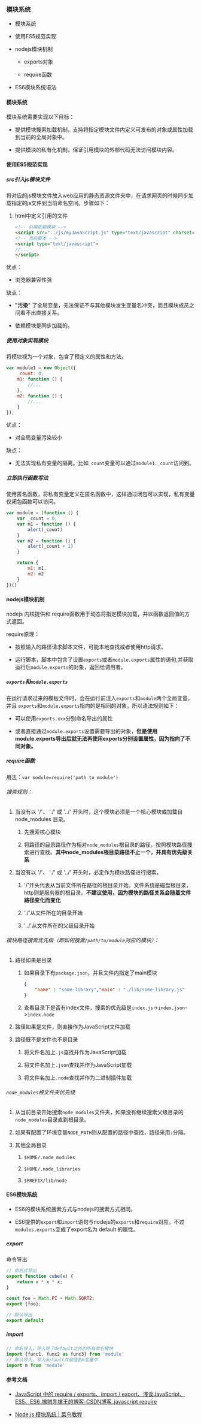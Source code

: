 ### 模块系统

- 模块系统

- 使用ES5规范实现

- nodejs模块机制
  
  - exports对象
  
  - require函数

- ES6模块系统语法

#### 模块系统

模块系统需要实现以下目标：

- 提供模块搜索加载机制，支持将指定模块文件内定义可发布的对象或属性加载到当前的全局对象中。

- 提供模块的私有化机制，保证引用模块的外部代码无法访问模块内容。

#### 使用ES5规范实现

##### src引入js模块文件

将对应的js模块文件放入web应用的静态资源文件夹中，在请求网页的时候同步加载指定的js文件到当前命名空间。步骤如下：

1. html中定义引用的文件
   
   ```html
   <!-- 引用依赖模块 -->
   <script src="../js/myJavaScript.js" type="text/javascript" charset="utf-8"></script>
   <!-- 当前脚本 -->
   <script type="text/javascript">
   //...
   </script>
   ```

优点：

- 浏览器兼容性强

缺点：

- "**污染**" 了全局变量，无法保证不与其他模块发生变量名冲突，而且模块成员之间看不出直接关系。

- 依赖模块是同步加载的。

##### 使用对象实现模块

将模块视为一个对象，包含了预定义的属性和方法。

```javascript
var module1 = new Object({
    _count: 0,
    m1: function () {
        //...
    },
    m2: function () {
        //...
    }
});
```

优点：

- 对全局变量污染较小

缺点：

- 无法实现私有变量的隔离。比如`_count`变量可以通过`module1._count`访问到。

##### 立即执行函数写法

使用匿名函数，将私有变量定义在匿名函数中，这样通过闭包可以实现，私有变量仅闭包函数可以访问。

```javascript
var module = (function () {
    var _count = 0;
    var m1 = function () {
        alert(_count)
    }
    var m2 = function () {
        alert(_count + 1)
    }

    return {
        m1: m1,
        m2: m2
    }
})()
```

#### nodejs模块机制

nodejs 内核提供和 require函数用于动态将指定模块加载，并以函数返回值的方式返回。<br>

require原理：

- 按照输入的路径请求脚本文件，可能本地查找或者使用http请求。

- 运行脚本，脚本中包含了设置`exports`或者`module.exports`属性的语句,并获取运行后`module.exports`的对象，返回给调用者。

##### `exports`和`module.exports`

在运行请求过来的模板文件时，会在运行前注入`exports`和`module`两个全局变量，并且 `exports`和`module.exports`指向的是相同的对象。所以语法规则如下：

- 可以使用`exports.xxx`分别命名导出的属性

- 或者直接通过`module.exports`设置需要导出的对象，**但是使用module.exports导出后就无法再使用exports分别设置属性，因为指向了不同对象。**

##### require函数

用法：`var module=require('path to module')` <br>

###### 搜索规则：

1. 当没有以 '/'、 './' 或 '../' 开头时，这个模块必须是一个核心模块或加载自 node_modules 目录。
   
   1. 先搜索核心模块
   
   2. 将路径的目录路径作为相对`node_modules`根目录的路径，按照模块路径搜索进行查找。**其中node_modules根目录路径不止一个，并具有优先级关系**

2. 当没有以 '/'、 './' 或 '../' 开头时，必定作为模块路径进行搜索。
   
   1. '/'开头代表从当前文件所在路径的根目录开始。文件系统是磁盘根目录，http则是服务器的根目录。**不建议使用，因为模块的路径关系会随着文件路径变化而变化**
   
   2. './'从文件所在的目录开始
   
   3. '../'从文件所在的父级目录开始

###### 模块路径搜索优先级（即如何搜索`/path/to/module`对应的模块）：

1. 路径如果是目录
   
   1. 如果目录下有`package.json`，并且文件内指定了main模块
      
      ```json
      { 
          "name" : "some-library","main" : "./lib/some-library.js" 
      }
      ```
   
   2. 查看目录下是否有index文件，搜索的优先级是`index.js`->`index.json`->`index.node`

2. 路径如果是文件，则直接作为JavaScript文件加载

3. 路径既不是文件也不是目录
   
   1. 将文件名加上`.js`查找并作为JavaScript加载
   
   2. 将文件名加上`.json`查找并作为JavaScript加载
   
   3. 将文件名加上`.node`查找并作为二进制插件加载

###### `node_modules`根文件夹优先级

1. 从当前目录开始搜索`node_modules`文件夹，如果没有继续搜索父级目录的`node_modules`目录直到根目录。

2. 如果有配置了环境变量`NODE_PATH`则从配置的路径中查找，路径采用`:`分隔。

3. 其他全局目录
   
   1. `$HOME/.node_modules`
   
   2. `$HOME/.node_libraries`
   
   3. `$PREFIX/lib/node`

#### ES6模块系统

- ES6的模块系统搜索方式与nodejs的搜索方式相同。

- ES6提供的`export`和`import`语句与nodejs的`exports`和`require`对应。不过`modules.exports`变成了export名为 default 的属性。

##### export

命令导出

```javascript
// 命名式导出
export function cube(x) {
    return x * x * x;
}
 
const foo = Math.PI + Math.SQRT2;
export {foo};

// 默认导出
export default 
```

##### import

```javascript
// 命名导入，导入除了default之外的所有命名模块
import {func1, func2 as func3} from 'module'
// 默认导入，导入default并赋值到m变量中
import m from 'module'
```

#### 参考文档

- [JavaScript 中的 require / exports、import / export、浅谈JavaScript、ES5、ES6_擒贼先擒王的博客-CSDN博客_javascript require](https://blog.csdn.net/freeking101/article/details/116761828)

- [Node.js 模块系统 | 菜鸟教程](https://www.runoob.com/nodejs/nodejs-module-system.html)
